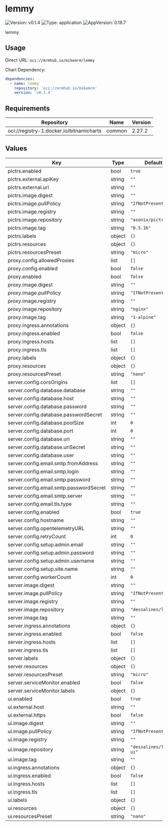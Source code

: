 # lemmy

![Version: v0.1.4](https://img.shields.io/badge/Version-v0.1.4-informational?style=flat-square) ![Type: application](https://img.shields.io/badge/Type-application-informational?style=flat-square) ![AppVersion: 0.19.7](https://img.shields.io/badge/AppVersion-0.19.7-informational?style=flat-square)

lemmy

## Usage

Direct URL: `oci://mrmhub.io/mikemrm/lemmy`

Chart Dependency:

```yaml
dependencies:
  - name: lemmy
    repository: 'oci://mrmhub.io/mikemrm'
    version: 'v0.1.4'
```

## Requirements

| Repository | Name | Version |
|------------|------|---------|
| oci://registry-1.docker.io/bitnamicharts | common | 2.27.2 |

## Values

| Key | Type | Default | Description |
|-----|------|---------|-------------|
| pictrs.enabled | bool | `true` |  |
| pictrs.external.apiKey | string | `""` |  |
| pictrs.external.url | string | `""` |  |
| pictrs.image.digest | string | `""` |  |
| pictrs.image.pullPolicy | string | `"IfNotPresent"` |  |
| pictrs.image.registry | string | `""` |  |
| pictrs.image.repository | string | `"asonix/pictrs"` |  |
| pictrs.image.tag | string | `"0.5.16"` |  |
| pictrs.labels | object | `{}` |  |
| pictrs.resources | object | `{}` |  |
| pictrs.resourcesPreset | string | `"micro"` |  |
| proxy.config.allowedProxies | list | `[]` |  |
| proxy.config.enabled | bool | `false` |  |
| proxy.enabled | bool | `false` |  |
| proxy.image.digest | string | `""` |  |
| proxy.image.pullPolicy | string | `"IfNotPresent"` |  |
| proxy.image.registry | string | `""` |  |
| proxy.image.repository | string | `"nginx"` |  |
| proxy.image.tag | string | `"1-alpine"` |  |
| proxy.ingress.annotations | object | `{}` |  |
| proxy.ingress.enabled | bool | `false` |  |
| proxy.ingress.hosts | list | `[]` |  |
| proxy.ingress.tls | list | `[]` |  |
| proxy.labels | object | `{}` |  |
| proxy.resources | object | `{}` |  |
| proxy.resourcesPreset | string | `"nano"` |  |
| server.config.corsOrigins | list | `[]` |  |
| server.config.database.database | string | `""` |  |
| server.config.database.host | string | `""` |  |
| server.config.database.password | string | `""` |  |
| server.config.database.passwordSecret | string | `""` |  |
| server.config.database.poolSize | int | `0` |  |
| server.config.database.port | int | `0` |  |
| server.config.database.uri | string | `""` |  |
| server.config.database.uriSecret | string | `""` |  |
| server.config.database.user | string | `""` |  |
| server.config.email.smtp.fromAddress | string | `""` |  |
| server.config.email.smtp.login | string | `""` |  |
| server.config.email.smtp.password | string | `""` |  |
| server.config.email.smtp.passwordSecret | string | `""` |  |
| server.config.email.smtp.server | string | `""` |  |
| server.config.email.tls.type | string | `""` |  |
| server.config.enabled | bool | `true` |  |
| server.config.hostname | string | `""` |  |
| server.config.opentelemetryURL | string | `""` |  |
| server.config.retryCount | int | `0` |  |
| server.config.setup.admin.email | string | `""` |  |
| server.config.setup.admin.password | string | `""` |  |
| server.config.setup.admin.username | string | `""` |  |
| server.config.setup.site.name | string | `""` |  |
| server.config.workerCount | int | `0` |  |
| server.image.digest | string | `""` |  |
| server.image.pullPolicy | string | `"IfNotPresent"` |  |
| server.image.registry | string | `""` |  |
| server.image.repository | string | `"dessalines/lemmy"` |  |
| server.image.tag | string | `""` |  |
| server.ingress.annotations | object | `{}` |  |
| server.ingress.enabled | bool | `false` |  |
| server.ingress.hosts | list | `[]` |  |
| server.ingress.tls | list | `[]` |  |
| server.labels | object | `{}` |  |
| server.resources | object | `{}` |  |
| server.resourcesPreset | string | `"micro"` |  |
| server.serviceMonitor.enabled | bool | `false` |  |
| server.serviceMonitor.labels | object | `{}` |  |
| ui.enabled | bool | `true` |  |
| ui.external.host | string | `""` |  |
| ui.external.https | bool | `false` |  |
| ui.image.digest | string | `""` |  |
| ui.image.pullPolicy | string | `"IfNotPresent"` |  |
| ui.image.registry | string | `""` |  |
| ui.image.repository | string | `"dessalines/lemmy-ui"` |  |
| ui.image.tag | string | `""` |  |
| ui.ingress.annotations | object | `{}` |  |
| ui.ingress.enabled | bool | `false` |  |
| ui.ingress.hosts | list | `[]` |  |
| ui.ingress.tls | list | `[]` |  |
| ui.labels | object | `{}` |  |
| ui.resources | object | `{}` |  |
| ui.resourcesPreset | string | `"nano"` |  |

